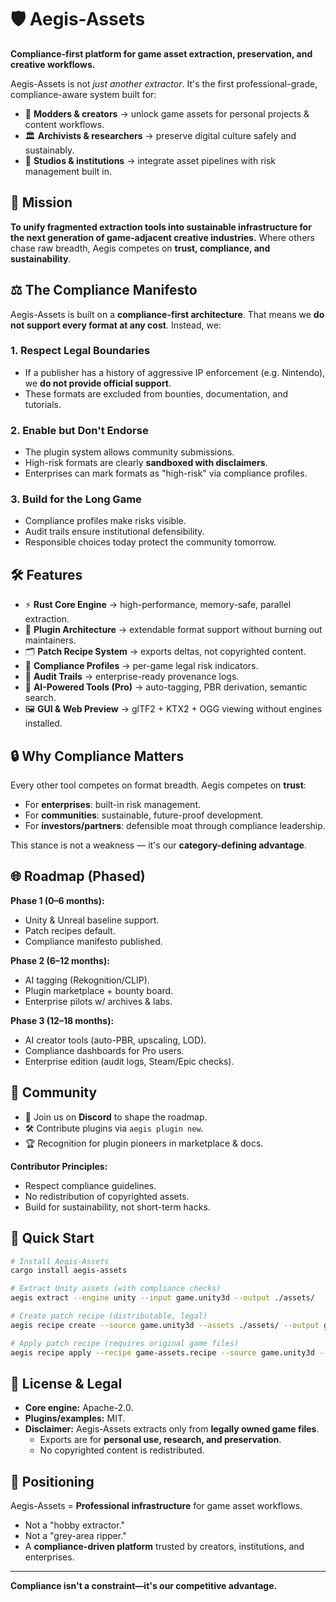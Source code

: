 # 🛡️ Aegis-Assets

**Compliance-first platform for game asset extraction, preservation, and creative workflows.**

Aegis-Assets is not *just another extractor*. It's the first professional-grade, compliance-aware system built for:

* 🎨 **Modders & creators** → unlock game assets for personal projects & content workflows.
* 🏛️ **Archivists & researchers** → preserve digital culture safely and sustainably.
* 🏢 **Studios & institutions** → integrate asset pipelines with risk management built in.

## 🚀 Mission

**To unify fragmented extraction tools into sustainable infrastructure for the next generation of game-adjacent creative industries.** Where others chase raw breadth, Aegis competes on **trust, compliance, and sustainability**.

## ⚖️ The Compliance Manifesto

Aegis-Assets is built on a **compliance-first architecture**. That means we **do not support every format at any cost**. Instead, we:

### 1. **Respect Legal Boundaries**
* If a publisher has a history of aggressive IP enforcement (e.g. Nintendo), we **do not provide official support**.
* These formats are excluded from bounties, documentation, and tutorials.

### 2. **Enable but Don't Endorse**
* The plugin system allows community submissions.
* High-risk formats are clearly **sandboxed with disclaimers**.
* Enterprises can mark formats as "high-risk" via compliance profiles.

### 3. **Build for the Long Game**
* Compliance profiles make risks visible.
* Audit trails ensure institutional defensibility.
* Responsible choices today protect the community tomorrow.

## 🛠️ Features

* ⚡ **Rust Core Engine** → high-performance, memory-safe, parallel extraction.
* 🔌 **Plugin Architecture** → extendable format support without burning out maintainers.
* 🗂️ **Patch Recipe System** → exports deltas, not copyrighted content.
* 📜 **Compliance Profiles** → per-game legal risk indicators.
* 📝 **Audit Trails** → enterprise-ready provenance logs.
* 🤖 **AI-Powered Tools (Pro)** → auto-tagging, PBR derivation, semantic search.
* 🖼️ **GUI & Web Preview** → glTF2 + KTX2 + OGG viewing without engines installed.

## 🔒 Why Compliance Matters

Every other tool competes on format breadth. Aegis competes on **trust**:

* For **enterprises**: built-in risk management.
* For **communities**: sustainable, future-proof development.
* For **investors/partners**: defensible moat through compliance leadership.

This stance is not a weakness — it's our **category-defining advantage**.

## 🌐 Roadmap (Phased)

**Phase 1 (0–6 months):**
* Unity & Unreal baseline support.
* Patch recipes default.
* Compliance manifesto published.

**Phase 2 (6–12 months):**
* AI tagging (Rekognition/CLIP).
* Plugin marketplace + bounty board.
* Enterprise pilots w/ archives & labs.

**Phase 3 (12–18 months):**
* AI creator tools (auto-PBR, upscaling, LOD).
* Compliance dashboards for Pro users.
* Enterprise edition (audit logs, Steam/Epic checks).

## 👥 Community

* 💬 Join us on **Discord** to shape the roadmap.
* 🛠️ Contribute plugins via `aegis plugin new`.
* 🏆 Recognition for plugin pioneers in marketplace & docs.

**Contributor Principles:**
* Respect compliance guidelines.
* No redistribution of copyrighted assets.
* Build for sustainability, not short-term hacks.

## 🚀 Quick Start

```bash
# Install Aegis-Assets
cargo install aegis-assets

# Extract Unity assets (with compliance checks)
aegis extract --engine unity --input game.unity3d --output ./assets/

# Create patch recipe (distributable, legal)
aegis recipe create --source game.unity3d --assets ./assets/ --output game-assets.recipe

# Apply patch recipe (requires original game files)
aegis recipe apply --recipe game-assets.recipe --source game.unity3d --output ./extracted/
```

## 📜 License & Legal

* **Core engine:** Apache-2.0.
* **Plugins/examples:** MIT.
* **Disclaimer:** Aegis-Assets extracts only from **legally owned game files**.
  * Exports are for **personal use, research, and preservation**.
  * No copyrighted content is redistributed.

## 🌟 Positioning

Aegis-Assets = **Professional infrastructure** for game asset workflows.

* Not a "hobby extractor."
* Not a "grey-area ripper."
* A **compliance-driven platform** trusted by creators, institutions, and enterprises.

---

**Compliance isn't a constraint—it's our competitive advantage.**
